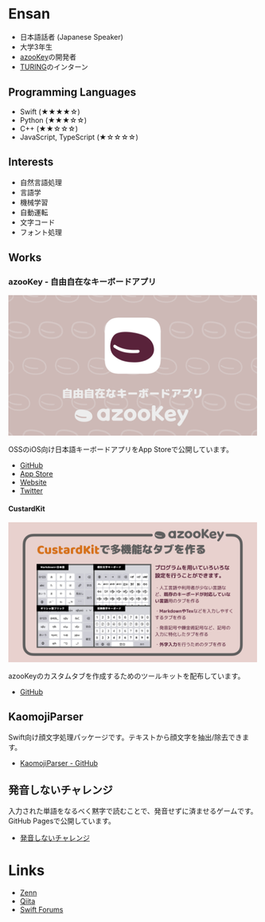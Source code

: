 # Ensan
* 日本語話者 (Japanese Speaker)
* 大学3年生
* [azooKey](https://apps.apple.com/jp/app/azookey-%E8%87%AA%E7%94%B1%E8%87%AA%E5%9C%A8%E3%81%AA%E3%82%AD%E3%83%BC%E3%83%9C%E3%83%BC%E3%83%89%E3%82%A2%E3%83%97%E3%83%AA/id1542709230)の開発者
* [TURING](https://www.turing-motors.com/)のインターン

## Programming Languages
* Swift (★★★★☆)
* Python (★★★☆☆)
* C++ (★★☆☆☆)
* JavaScript, TypeScript (★☆☆☆☆)

## Interests
* 自然言語処理
* 言語学
* 機械学習
* 自動運転
* 文字コード
* フォント処理

## Works
### azooKey - 自由自在なキーボードアプリ
<img src="./azooKey_image.png" width="500">

OSSのiOS向け日本語キーボードアプリをApp Storeで公開しています。
* [GitHub](https://github.com/ensan-hcl/azooKey)
* [App Store](https://apps.apple.com/jp/app/id1542709230)
* [Website](https://azookey.netlify.app/)
* [Twitter](https://twitter.com/azooKey_dev)

#### CustardKit
<img src="./CustardKit_intro.png" width="500">

azooKeyのカスタムタブを作成するためのツールキットを配布しています。
* [GitHub](https://github.com/ensan-hcl/CustardKit)

## KaomojiParser
Swift向け顔文字処理パッケージです。テキストから顔文字を抽出/除去できます。
* [KaomojiParser - GitHub](https://github.com/ensan-hcl/KaomojiParser)

## 発音しないチャレンジ
入力された単語をなるべく黙字で読むことで、発音せずに済ませるゲームです。GitHub Pagesで公開しています。
* [発音しないチャレンジ](https://ensan-hcl.github.io/NotPronouncingChallenge)

# Links
* [Zenn](https://zenn.dev/en3_hcl)
* [Qiita](https://qiita.com/ensan_hcl)
* [Swift Forums](https://forums.swift.org/u/ensan-hcl)

